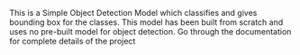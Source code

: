 This is a Simple Object Detection Model which  classifies and gives bounding box for the classes.
This model has been built from scratch and uses no pre-built model for object detection. 
Go through the documentation for complete details of the project 
